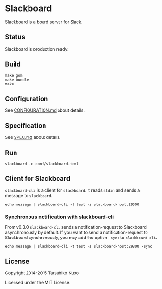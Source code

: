 # Slackboard

Slackboard is a board server for Slack.

## Status

Slackboard is production ready.

## Build

```
make gom
make bundle
make
```

## Configuration

See [CONFIGURATION.md](https://github.com/cubicdaiya/slackboard/blob/master/CONFIGURATION.md) about details.

## Specification

See [SPEC.md](https://github.com/cubicdaiya/slackboard/blob/master/SPEC.md) about details.

## Run

```
slackboard -c conf/slackboard.toml
```

## Client for Slackboard

`slackboard-cli` is a client for `slackboard`. It reads `stdin` and sends a message to `slackboard`.

```
echo message | slackboard-cli -t test -s slackboard-host:29800
```

### Synchronous notification with slackboard-cli

From v0.3.0 `slackboard-cli` sends a notification-request to Slackboard asynchronously by default.
If you want to send a notification-request to Slackboard synchronously, you may add the option `-sync` to `slackboard-cli`.

```
echo message | slackboard-cli -t test -s slackboard-host:29800 -sync
```

## License

Copyright 2014-2015 Tatsuhiko Kubo


Licensed under the MIT License.

